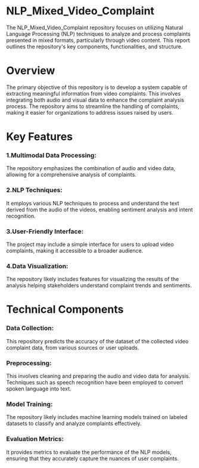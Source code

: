 # NLP_Mixed_Video_Complaint
The NLP_Mixed_Video_Complaint repository focuses on utilizing Natural Language Processing (NLP) techniques to analyze and process complaints presented in mixed formats, particularly through video content. This report outlines the repository's key components, functionalities, and structure.
# Overview
The primary objective of this repository is to develop a system capable of extracting meaningful information from video complaints. This involves integrating both audio and visual data to enhance the complaint analysis process. The repository aims to streamline the handling of complaints, making it easier for organizations to address issues raised by users.
# Key Features
### **1.Multimodal Data Processing:**
The repository emphasizes the combination of audio and video data, allowing for a comprehensive analysis of complaints.
### **2.NLP Techniques:** 
It employs various NLP techniques to process and understand the text derived from the audio of the videos, enabling sentiment analysis and intent recognition.
### **3.User-Friendly Interface:** 
The project may include a simple interface for users to upload video complaints, making it accessible to a broader audience.
### **4.Data Visualization:** 
The repository likely includes features for visualizing the results of the analysis helping stakeholders understand complaint trends and sentiments.
# Technical Components
### Data Collection: 
This repository predicts the accuracy of the dataset of the collected video complaint data, from various sources or user uploads.
### Preprocessing: 
This involves cleaning and preparing the audio and video data for analysis. Techniques such as speech recognition have been employed to convert spoken language into text.
### Model Training: 
The repository likely includes machine learning models trained on labeled datasets to classify and analyze complaints effectively.
### Evaluation Metrics: 
It provides metrics to evaluate the performance of the NLP models, ensuring that they accurately capture the nuances of user complaints.

